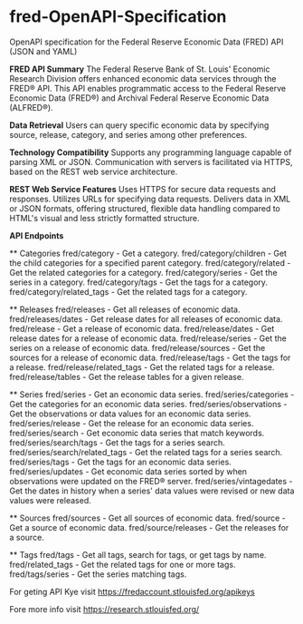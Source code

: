 # fred-OpenAPI-Specification
OpenAPI specification for the Federal Reserve Economic Data (FRED) API (JSON and YAML)

**FRED API Summary**
The Federal Reserve Bank of St. Louis' Economic Research Division offers enhanced economic data services through the FRED® API. This API enables programmatic access to the Federal Reserve Economic Data (FRED®) and Archival Federal Reserve Economic Data (ALFRED®).

**Data Retrieval**
Users can query specific economic data by specifying source, release, category, and series among other preferences.

**Technology Compatibility**
Supports any programming language capable of parsing XML or JSON. Communication with servers is facilitated via HTTPS, based on the REST web service architecture.

**REST Web Service Features**
Uses HTTPS for secure data requests and responses.
Utilizes URLs for specifying data requests.
Delivers data in XML or JSON formats, offering structured, flexible data handling compared to HTML's visual and less strictly formatted structure.

**API Endpoints**

** Categories
fred/category - Get a category.
fred/category/children - Get the child categories for a specified parent category.
fred/category/related - Get the related categories for a category.
fred/category/series - Get the series in a category.
fred/category/tags - Get the tags for a category.
fred/category/related_tags - Get the related tags for a category.

** Releases
fred/releases - Get all releases of economic data.
fred/releases/dates - Get release dates for all releases of economic data.
fred/release - Get a release of economic data.
fred/release/dates - Get release dates for a release of economic data.
fred/release/series - Get the series on a release of economic data.
fred/release/sources - Get the sources for a release of economic data.
fred/release/tags - Get the tags for a release.
fred/release/related_tags - Get the related tags for a release.
fred/release/tables - Get the release tables for a given release.

** Series
fred/series - Get an economic data series.
fred/series/categories - Get the categories for an economic data series.
fred/series/observations - Get the observations or data values for an economic data series.
fred/series/release - Get the release for an economic data series.
fred/series/search - Get economic data series that match keywords.
fred/series/search/tags - Get the tags for a series search.
fred/series/search/related_tags - Get the related tags for a series search.
fred/series/tags - Get the tags for an economic data series.
fred/series/updates - Get economic data series sorted by when observations were updated on the FRED® server.
fred/series/vintagedates - Get the dates in history when a series' data values were revised or new data values were released.

** Sources
fred/sources - Get all sources of economic data.
fred/source - Get a source of economic data.
fred/source/releases - Get the releases for a source.

** Tags
fred/tags - Get all tags, search for tags, or get tags by name.
fred/related_tags - Get the related tags for one or more tags.
fred/tags/series - Get the series matching tags.


For geting API Kye visit https://fredaccount.stlouisfed.org/apikeys

Fore more info visit https://research.stlouisfed.org/



